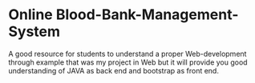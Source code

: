 # Online Blood-Bank-Management-System
A good resource for students to understand a proper Web-development
through example that was my project in Web but it will provide you
good understanding of JAVA as back end and bootstrap as front end.
